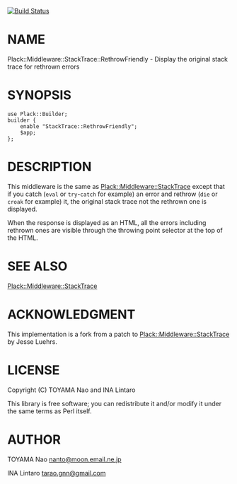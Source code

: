 [![Build Status](https://travis-ci.org/tarao/perl5-Plack-Middleware-StackTrace-RethrowFriendly.svg?branch=master)](https://travis-ci.org/tarao/perl5-Plack-Middleware-StackTrace-RethrowFriendly)
# NAME

Plack::Middleware::StackTrace::RethrowFriendly - Display the original stack trace for rethrown errors

# SYNOPSIS

    use Plack::Builder;
    builder {
        enable "StackTrace::RethrowFriendly";
        $app;
    };

# DESCRIPTION

This middleware is the same as [Plack::Middleware::StackTrace](https://metacpan.org/pod/Plack::Middleware::StackTrace) except
that if you catch (`eval` or `try`-`catch` for example) an error
and rethrow (`die` or `croak` for example) it, the original stack
trace not the rethrown one is displayed.

When the response is displayed as an HTML, all the errors including
rethrown ones are visible through the throwing point selector at the
top of the HTML.

# SEE ALSO

[Plack::Middleware::StackTrace](https://metacpan.org/pod/Plack::Middleware::StackTrace)

# ACKNOWLEDGMENT

This implementation is a fork from a patch to
[Plack::Middleware::StackTrace](https://github.com/plack/Plack/compare/original-stacktrace) by Jesse Luehrs.

# LICENSE

Copyright (C) TOYAMA Nao and INA Lintaro

This library is free software; you can redistribute it and/or modify
it under the same terms as Perl itself.

# AUTHOR

TOYAMA Nao <nanto@moon.email.ne.jp>

INA Lintaro <tarao.gnn@gmail.com>
